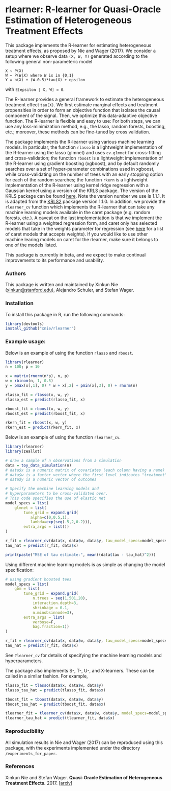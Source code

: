 # rlearner: R-learner for Quasi-Oracle Estimation of Heterogeneous Treatment Effects

This package implements the R-learner for estimating
heterogeneous treatment effects, as proposed by Nie and Wager (2017). We consider a
setup where we observe data `(X, W, Y)` generated according
to the following general non-parameteric model

```
X ~ P(X)
W ~ P(W|X) where W is in {0,1}
Y = b(X) + (W-0.5)*tau(X) + epsilon
```

with `E[epsilon | X, W] = 0`. 

The R-learner provides a general framework to estimate the heterogeneous treatment effect `tau(X)`. We first estimate marginal effects and treatment propensities in order to form an objective function that isolates the causal component of the signal. Then, we optimize this data-adaptive objective function. The R-learner is flexible and easy to use: For both steps, we can use any loss-minimization method, e.g., the lasso, random forests, boosting, etc.; moreover, these methods can be fine-tuned by cross validation. 

The package implements the R-learner using various machine learning models. In particular, the function `rlasso` is a lightweight implementation of the R-learner using the lasso (glmnet) and uses `cv.glmnet` for cross-fitting and cross-validation; the function `rboost` is a lightweight implementation of the R-learner using gradient boosting (xgboost), and by default randomly searches over a set of hyper-parameter combinations used in xgboost, while cross-validating on the number of trees with an early stopping option for each of the random searches; the function `rkern` is a lightweight implementation of the R-learner using kernel ridge regression with a Gaussian kernel using a version of the KRLS package. The version of the KRLS package can be found [here](https://github.com/xnie/KRLS). Note the version number we use is 1.1.1. It is adapted from the [KRLS2](https://github.com/lukesonnet/KRLS) package version 1.1.0. In addition, we provide the `rlearner_cv` function which implements the R-learner that can take any machine learning models available in the caret package (e.g. random forests, etc.). A caveat on the last implementation is that we implement the R-learner using a weighted regression form, and caret only has selected models that take in the weights parameter for regression (see [here](https://topepo.github.io/caret/train-models-by-tag.html#accepts-case-weights) for a list of caret models that accepts weights). If you would like to use other machine learing models on caret for the rlearner, make sure it belongs to one of the models listed.

This package is currently in beta, and we expect to make continual improvements to its performance and usability.

### Authors
This package is written and maintained by Xinkun Nie (xinkun@stanford.edu), Alejandro Schuler, and Stefan Wager.

### Installation
To install this package in R, run the following commands:

```R
library(devtools) 
install_github("xnie/rlearner")
```

### Example usage:

Below is an example of using the function `rlasso` and `rboost`.

```R
library(rlearner)
n = 100; p = 10

x = matrix(rnorm(n*p), n, p)
w = rbinom(n, 1, 0.5)
y = pmax(x[,1], 0) * w + x[,2] + pmin(x[,3], 0) + rnorm(n)

rlasso_fit = rlasso(x, w, y)
rlasso_est = predict(rlasso_fit, x)

rboost_fit = rboost(x, w, y)
rboost_est = predict(rboost_fit, x)

rkern_fit = rboost(x, w, y)
rkern_est = predict(rkern_fit, x)
```
Below is an example of using the function `rlearner_cv`.

```R
library(rlearner)
library(zeallot)

# draw a sample of n observations from a simulation
data = toy_data_simulation(n) 
# data$x is a numeric matrix of covariates (each column having a name)
# data$w is a factor vector where the first level indicates "treatment" and the second "control"
# data$y is a numeric vector of outcomes

# Specify the machine learning models and 
# hyperparameters to be cross-validated over.
# This code specifies the use of elastic net
model_specs = list(
	glmnet = list(
	    tune_grid = expand.grid(
	       alpha=c(0,0.5,1),
	       lambda=exp(seq(-5,2,0.2))),
	    extra_args = list())
)

r_fit = rlearner_cv(data$x, data$w, data$y, tau_model_specs=model_specs)
tau_hat = predict(r_fit, data$x)

print(paste("MSE of tau estimate:", mean((data$tau - tau_hat)^2)))
```

Using different machine learning models is as simple as changing the model specification:

```R
# using gradient boosted tees
model_specs = list(
	gbm = list(
	    tune_grid = expand.grid(
	        n.trees = seq(1,501,20), 
	        interaction.depth=3, 
	        shrinkage = 0.1, 
	        n.minobsinnode=3),
	    extra_args = list(
	        verbose=F, 
	        bag.fraction=1))
)

r_fit = rlearner_cv(data$x, data$w, data$y, tau_model_specs=model_specs)
tau_hat = predict(r_fit, data$x)
```

See `?learner_cv` for details of specifying the machine learning models and hyperparameters.

The package also implements S-, T-, U-, and X-learners. These can be called in a similar fashion. For example,

```R
tlasso_fit = tlasso(data$x, data$w, data$y)
tlasso_tau_hat = predict(tlasso_fit, data$x)

tboost_fit = tboost(data$x, data$w, data$y)
tboost_tau_hat = predict(tboost_fit, data$x)

tlearner_fit = tlearner_cv(data$x, data$w, data$y, model_specs=model_specs)
tlearner_tau_hat = predict(tlearner_fit, data$x)
```

### Reproducibility
All simulation results in Nie and Wager (2017) can be reproduced using this package, with the experiments implemented under the directory `/experiments_for_paper`.

### References
Xinkun Nie and Stefan Wager.
<b>Quasi-Oracle Estimation of Heterogeneous Treatment Effects.</b>
2017.
[<a href="https://arxiv.org/abs/1712.04912">arxiv</a>]
